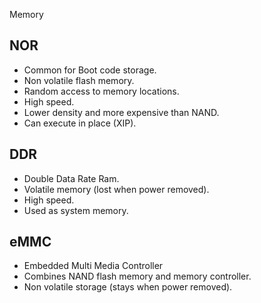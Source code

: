 Memory

## NOR
- Common for Boot code storage.
- Non volatile flash memory.
- Random access to memory locations.
- High speed. 
- Lower density and more expensive than NAND. 
- Can execute in place (XIP).

## DDR
- Double Data Rate Ram. 
- Volatile memory (lost when power removed).
- High speed. 
- Used as system memory.


## eMMC
- Embedded Multi Media Controller
- Combines NAND flash memory and memory controller. 
- Non volatile storage (stays when power removed).
